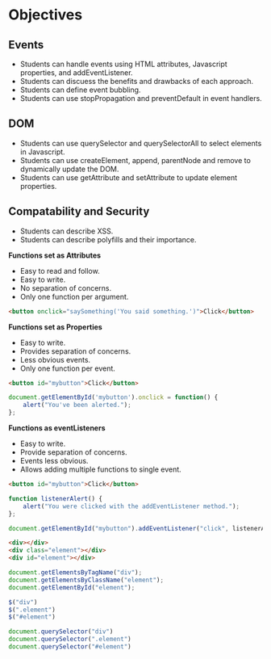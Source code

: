# Objectives

## Events

- Students can handle events using HTML attributes, Javascript properties, and addEventListener.
- Students can discuess the benefits and drawbacks of each approach.
- Students can define event bubbling.
- Students can use stopPropagation and preventDefault in event handlers.

## DOM

- Students can use querySelector and querySelectorAll to select elements in Javascript.
- Students can use createElement, append, parentNode and remove to dynamically update the DOM.
- Students can use getAttribute and setAttribute to update element properties.

## Compatability and Security

- Students can describe XSS.
- Students can describe polyfills and their importance.

**Functions set as Attributes**
- Easy to read and follow.
- Easy to write.
- No separation of concerns.
- Only one function per argument.

```html
<button onclick="saySomething('You said something.')">Click</button>
```

**Functions set as Properties**
- Easy to write.
- Provides separation of concerns.
- Less obvious events.
- Only one function per event.


```html
<button id="mybutton">Click</button>
```

```js
document.getElementById('mybutton').onclick = function() {
    alert("You've been alerted.");
};
```

**Functions as eventListeners**
- Easy to write.
- Provide separation of concerns.
- Events less obvious.
- Allows adding multiple functions to single event.

```html
<button id="mybutton">Click</button>
```

```js
function listenerAlert() {
    alert("You were clicked with the addEventListener method.");
};

document.getElementById("mybutton").addEventListener("click", listenerAlert);
```

```html
<div></div>
<div class="element"></div>
<div id="element"></div>
```

```js
document.getElementsByTagName("div");
document.getElementsByClassName("element");
document.getElementById("element");
```

<!-- Introduce Jquery-->

```js
$("div")
$(".element")
$("#element")
```

<!-- 2013 Browser Catch-Up -->

```js
document.querySelector("div")
document.querySelector(".element")
document.querySelector("#element")
```